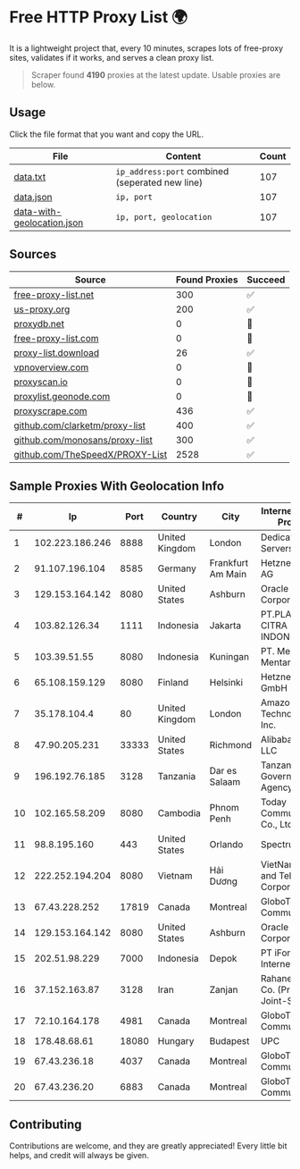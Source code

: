 
# Free HTTP Proxy List 🌍

It is a lightweight project that, every 10 minutes, scrapes lots of free-proxy sites, validates if it works, and serves a clean proxy list.


> Scraper found **4190** proxies at the latest update. Usable proxies are below.

## Usage

Click the file format that you want and copy the URL.


|File|Content|Count|
|----|-------|-----|
|[data.txt](https://raw.githubusercontent.com/themiralay/Proxy-List-World/master/data.txt)|`ip_address:port` combined (seperated new line)|107|
|[data.json](https://raw.githubusercontent.com/themiralay/Proxy-List-World/master/data.json)|`ip, port`|107|
|[data-with-geolocation.json](https://raw.githubusercontent.com/themiralay/Proxy-List-World/master/data-with-geolocation.json)|`ip, port, geolocation`|107|

## Sources

|Source|Found Proxies|Succeed|
|------|-------------|-------|
|[free-proxy-list.net](https://free-proxy-list.net)|300|✅|
|[us-proxy.org](https://www.us-proxy.org)|200|✅|
|[proxydb.net](http://proxydb.net)|0|🚫|
|[free-proxy-list.com](https://free-proxy-list.com/?page=&port=&type%5B%5D=http&type%5B%5D=https&up_time=0&search=Search)|0|🚫|
|[proxy-list.download](https://www.proxy-list.download/HTTP)|26|✅|
|[vpnoverview.com](https://vpnoverview.com/privacy/anonymous-browsing/free-proxy-servers)|0|🚫|
|[proxyscan.io](https://www.proxyscan.io)|0|🚫|
|[proxylist.geonode.com](https://proxylist.geonode.com/api/proxy-list?limit=300&page=1&sort_by=lastChecked&sort_type=desc&protocols=http,https)|0|🚫|
|[proxyscrape.com](https://api.proxyscrape.com/v2/?request=displayproxies&protocol=http&timeout=10000&country=all&ssl=all&anonymity=all)|436|✅|
|[github.com/clarketm/proxy-list](https://raw.githubusercontent.com/clarketm/proxy-list/master/proxy-list-raw.txt)|400|✅|
|[github.com/monosans/proxy-list](https://raw.githubusercontent.com/monosans/proxy-list/main/proxies/http.txt)|300|✅|
|[github.com/TheSpeedX/PROXY-List](https://raw.githubusercontent.com/TheSpeedX/PROXY-List/master/http.txt)|2528|✅|


## Sample Proxies With Geolocation Info

|#|Ip|Port|Country|City|Internet Service Provider|
|-|--|----|-------|----|-------------------------|
|1|102.223.186.246|8888|United Kingdom|London|Dedicated Servers|
|2|91.107.196.104|8585|Germany|Frankfurt Am Main|Hetzner Online AG|
|3|129.153.164.142|8080|United States|Ashburn|Oracle Corporation|
|4|103.82.126.34|1111|Indonesia|Jakarta|PT.PLATINUM CITRA INDONESIA|
|5|103.39.51.55|8080|Indonesia|Kuningan|PT. Mega Mentari Mandiri|
|6|65.108.159.129|8080|Finland|Helsinki|Hetzner Online GmbH|
|7|35.178.104.4|80|United Kingdom|London|Amazon Technologies Inc.|
|8|47.90.205.231|33333|United States|Richmond|Alibaba.com LLC|
|9|196.192.76.185|3128|Tanzania|Dar es Salaam|Tanzania e-Government Agency|
|10|102.165.58.209|8080|Cambodia|Phnom Penh|Today Communication Co., Ltd|
|11|98.8.195.160|443|United States|Orlando|Spectrum|
|12|222.252.194.204|8080|Vietnam|Hải Dương|VietNam Post and Telecom Corporation|
|13|67.43.228.252|17819|Canada|Montreal|GloboTech Communications|
|14|129.153.164.142|8080|United States|Ashburn|Oracle Corporation|
|15|202.51.98.229|7000|Indonesia|Depok|PT iForte Global Internet|
|16|37.152.163.87|3128|Iran|Zanjan|Rahanet Zanjan Co. (Private Joint-Stock)|
|17|72.10.164.178|4981|Canada|Montreal|GloboTech Communications|
|18|178.48.68.61|18080|Hungary|Budapest|UPC|
|19|67.43.236.18|4037|Canada|Montreal|GloboTech Communications|
|20|67.43.236.20|6883|Canada|Montreal|GloboTech Communications|



## Contributing

Contributions are welcome, and they are greatly appreciated! Every
little bit helps, and credit will always be given.

